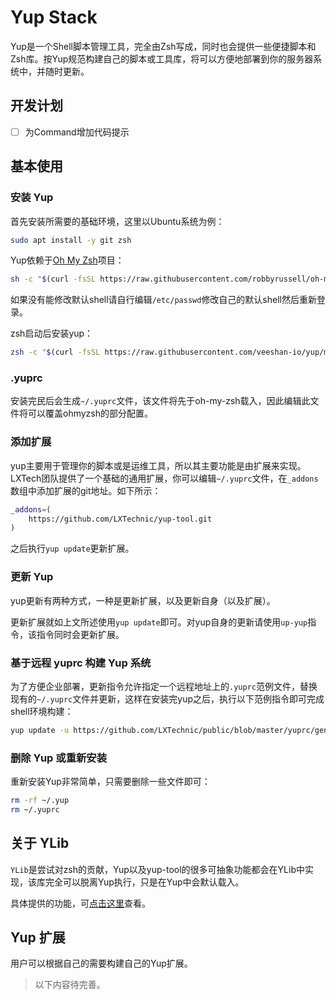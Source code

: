 # Yup Stack

Yup是一个Shell脚本管理工具，完全由Zsh写成，同时也会提供一些便捷脚本和Zsh库。按Yup规范构建自己的脚本或工具库，将可以方便地部署到你的服务器系统中，并随时更新。

## 开发计划

- [ ] 为Command增加代码提示

## 基本使用

### 安装 Yup

首先安装所需要的基础环境，这里以Ubuntu系统为例：

```bash
sudo apt install -y git zsh
```

Yup依赖于[Oh My Zsh](https://github.com/robbyrussell/oh-my-zsh)项目：

```bash
sh -c "$(curl -fsSL https://raw.githubusercontent.com/robbyrussell/oh-my-zsh/master/tools/install.sh)"
```

如果没有能修改默认shell请自行编辑```/etc/passwd```修改自己的默认shell然后重新登录。

zsh启动后安装yup：

```bash
zsh -c "$(curl -fsSL https://raw.githubusercontent.com/veeshan-io/yup/master/setup.zsh)"
```

### .yuprc

安装完民后会生成```~/.yuprc```文件，该文件将先于oh-my-zsh载入，因此编辑此文件将可以覆盖ohmyzsh的部分配置。

### 添加扩展

yup主要用于管理你的脚本或是运维工具，所以其主要功能是由扩展来实现。LXTech团队提供了一个基础的通用扩展，你可以编辑```~/.yuprc```文件，在```_addons```数组中添加扩展的git地址。如下所示：

```bash
_addons=(
    https://github.com/LXTechnic/yup-tool.git
)
```

之后执行```yup update```更新扩展。

### 更新 Yup

yup更新有两种方式，一种是更新扩展，以及更新自身（以及扩展）。

更新扩展就如上文所述使用```yup update```即可。对yup自身的更新请使用```up-yup```指令，该指令同时会更新扩展。

### 基于远程 yuprc 构建 Yup 系统

为了方便企业部署，更新指令允许指定一个远程地址上的```.yuprc```范例文件，替换现有的```~/.yuprc```文件并更新，这样在安装完yup之后，执行以下范例指令即可完成shell环境构建：

```bash
yup update -u https://github.com/LXTechnic/public/blob/master/yuprc/general.zsh
```

### 删除 Yup 或重新安装

重新安装Yup非常简单，只需要删除一些文件即可：

```bash
rm -rf ~/.yup
rm ~/.yuprc
```

## 关于 YLib

```YLib```是尝试对zsh的贡献，Yup以及yup-tool的很多可抽象功能都会在YLib中实现，该库完全可以脱离Yup执行，只是在Yup中会默认载入。

具体提供的功能，可[点击这里](https://github.com/veeshan-io/ylib)查看。

## Yup 扩展

用户可以根据自己的需要构建自己的Yup扩展。

> 以下内容待完善。
